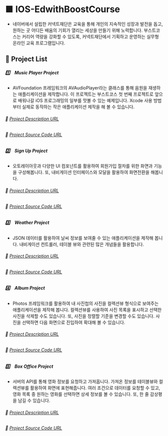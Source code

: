 # ■ IOS-EdwithBoostCourse

* 네이버에서 설립한 커넥트재단은 교육을 통해 개인의 지속적인 성장과 발전을 돕고, 원하는 곳 어디든 배움의 기회가 열리는 세상을 만들기 위해 노력합니다. 부스트코스는 커리어 역량을 강화할 수 있도록, 커넥트재단에서 기획하고 운영하는 실무형 온라인 교육 프로그램입니다.

## :mega: Project List

##### :one:　Music Player Project

* AVFoundation 프레임워크의 AVAudioPlayer라는 클래스를 통해 음원을 재생하는 애플리케이션을 제작합니다. 이 프로젝트는 부스트코스 첫 번째 프로젝트로 앞으로 배워나갈 iOS 프로그래밍의 일부를 맛볼 수 있는 예제입니다. Xcode 사용 방법부터 실제로 동작하는 작은 애플리케이션 제작을 해 볼 수 있습니다.

###### :rocket: [Project Description URL](https://www.edwith.org/boostcourse-ios/project/20/content/18)

###### :rocket: [Project Source Code URL](https://github.com/ChangYeop-Yang/IOS-EdwithBoostCourse/tree/master/%5BEdwith%5D%20Project/%5BEdwith%20-%20iOS%5D%20Music%20Player%20Project)

##### :two:　Sign Up Project

* 오토레이아웃과 다양한 UI 컴포넌트를 활용하여 회원가입 절차를 위한 화면과 기능을 구성해봅니다. 또, 내비게이션 인터페이스와 모달을 활용하여 화면전환을 해봅니다.

###### :rocket: [Project Description URL](https://www.edwith.org/boostcourse-ios/project/21/content/19)

###### :rocket: [Project Source Code URL]()

##### :three:　Weather Project

* JSON 데이터를 활용하여 날씨 정보를 보여줄 수 있는 애플리케이션을 제작해 봅니다. 내비게이션 컨트롤러, 테이블 뷰와 관련된 많은 개념들을 활용합니다.

###### :rocket: [Project Description URL](https://www.edwith.org/boostcourse-ios/project/22/content/20)

###### :rocket: [Project Source Code URL]()

##### :four:　Album Project

* Photos 프레임워크를 활용하여 내 사진첩의 사진을 컬렉션뷰 형식으로 보여주는 애플리케이션을 제작해 봅니다. 컬렉션뷰를 사용하여 사진 목록을 표시하고 선택한 사진을 삭제할 수도 있습니다. 또, 사진을 정렬할 기준을 변경할 수도 있습니다. 사진을 선택하면 다음 화면으로 진입하여 확대해 볼 수 있습니다.

###### :rocket: [Project Description URL](https://www.edwith.org/boostcourse-ios/project/23/content/21)

###### :rocket: [Project Source Code URL]()

##### :five:　Box Office Project

* 서버의 API를 통해 영화 정보를 요청하고 가져옵니다. 가져온 정보를 테이블뷰와 컬렉션뷰를 활용하여 화면에 표현해줍니다. 여러 조건으로 데이터를 요청할 수 있고, 영화 목록 중 원하는 영화를 선택하면 상세 정보를 볼 수 있습니다. 또, 한 줄 감상평을 남길 수 있습니다.

###### :rocket: [Project Description URL](https://www.edwith.org/boostcourse-ios/project/24/content/22)

###### :rocket: [Project Source Code URL]()
